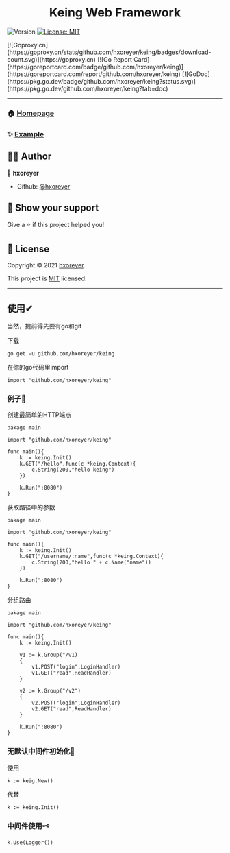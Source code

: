 <h1 align="center">Keing Web Framework</h1>
<p>
  <img alt="Version" src="https://img.shields.io/badge/version-v0.1.1-blue.svg?cacheSeconds=2592000" />
  <a href="https://github.com/hXoreyer/keing/blob/master/LICENSE" target="_blank">
    <img alt="License: MIT" src="https://img.shields.io/badge/License-MIT-yellow.svg" />
  </a>
</p>
[![Goproxy.cn](https://goproxy.cn/stats/github.com/hxoreyer/keing/badges/download-count.svg)](https://goproxy.cn)
[![Go Report Card](https://goreportcard.com/badge/github.com/hxoreyer/keing)](https://goreportcard.com/report/github.com/hxoreyer/keing)
[![GoDoc](https://pkg.go.dev/badge/github.com/hxoreyer/keing?status.svg)](https://pkg.go.dev/github.com/hxoreyer/keing?tab=doc)

---

### 🏠 [Homepage](https://github.com/hxoreyer/keing)

### ✨ [Example](https://github.com/hXoreyer/keing/tree/master/example)

## 👨‍🎓 Author

👤 **hxoreyer**

* Github: [@hxoreyer](https://github.com/hxoreyer)

## 🎁 Show your support

Give a ⭐️ if this project helped you!

## 📝 License

Copyright © 2021 [hxoreyer](https://github.com/hxoreyer).

This project is [MIT](https://github.com/hXoreyer/keing/LICENSE) licensed.   

---
## 使用✔
当然，提前得先要有go和git  

下载  
```shell
go get -u github.com/hxoreyer/keing
```

在你的go代码里import
```golang
import "github.com/hxoreyer/keing"
```

### 例子💯   
创建最简单的HTTP端点   
```golang   
pakage main

import "github.com/hxoreyer/keing"

func main(){
	k := keing.Init()
	k.GET("/hello",func(c *keing.Context){
		c.String(200,"hello keing")
	})
	
	k.Run(":8080")
}
```
获取路径中的参数 
```golang   
pakage main

import "github.com/hxoreyer/keing"

func main(){
	k := keing.Init()
	k.GET("/username/:name",func(c *keing.Context){
		c.String(200,"hello " + c.Name("name"))
	})
	
	k.Run(":8080")
}
```
分组路由 
```golang   
pakage main

import "github.com/hxoreyer/keing"

func main(){
	k := keing.Init()
	
	v1 := k.Group("/v1)
	{
		v1.POST("login",LoginHandler)
		v1.GET("read",ReadHandler)
	}
	
	v2 := k.Group("/v2")
	{
		v2.POST("login",LoginHandler)
		v2.GET("read",ReadHandler)
	}
	
	k.Run(":8080")
}
```
### 无默认中间件初始化🚫
使用
```golang   
k := keig.New()
```
代替
```golang
k := keing.Init()
```
### 中间件使用🗝
```golang   
k.Use(Logger())
```

